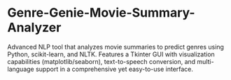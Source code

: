 # Genre-Genie-Movie-Summary-Analyzer
Advanced NLP tool that analyzes movie summaries to predict genres using Python, scikit-learn, and NLTK. Features a Tkinter GUI with visualization capabilities (matplotlib/seaborn), text-to-speech conversion, and multi-language support in a comprehensive yet easy-to-use interface.
